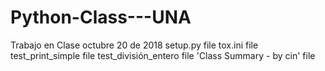 # Python-Class---UNA
Trabajo en Clase octubre 20 de 2018
   setup.py file
   tox.ini file
   test_print_simple file 
   test_división_entero file
   'Class Summary - by cin' file
